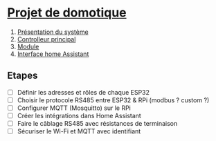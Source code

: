 # [Projet de domotique](readme.md)

1. [Présentation du système](presentation.md)
2. [Controlleur principal](controlleur.md)
3. [Module](module.md)
4. [Interface home Assistant](homea.md)

## Etapes

- [ ] Définir les adresses et rôles de chaque ESP32
- [ ] Choisir le protocole RS485 entre ESP32 & RPi (modbus ? custom ?)
- [ ] Configurer MQTT (Mosquitto) sur le RPi
- [ ] Créer les intégrations dans Home Assistant
- [ ] Faire le câblage RS485 avec résistances de terminaison
- [ ] Sécuriser le Wi-Fi et MQTT avec identifiant